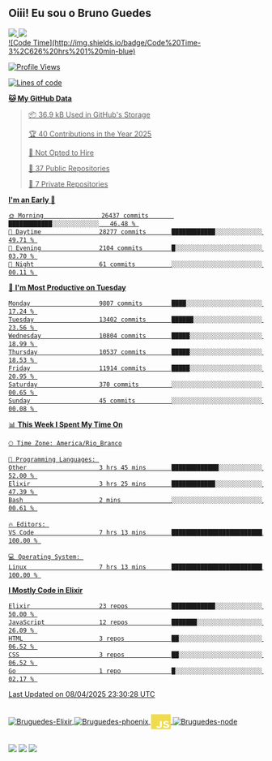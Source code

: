 ## Oiii! Eu sou o Bruno Guedes
 <div>
  <a href="https://github.com/bruguedes">
  <img height="180em" src="https://github-readme-stats.vercel.app/api?username=bruguedes&show_icons=true&theme=dark&include_all_commits=true&count_private=true"/>
  <img height="180em" src="https://github-readme-stats.vercel.app/api/top-langs/?username=bruguedes&layout=compact&langs_count=7&theme=dark"/>
</div>
<div>
  <!--START_SECTION:waka-->
![Code Time](http://img.shields.io/badge/Code%20Time-3%2C626%20hrs%201%20min-blue)

![Profile Views](http://img.shields.io/badge/Profile%20Views-0-blue)

![Lines of code](https://img.shields.io/badge/From%20Hello%20World%20I%27ve%20Written-10.5%20million%20lines%20of%20code-blue)

**🐱 My GitHub Data** 

> 📦 36.9 kB Used in GitHub's Storage 
 > 
> 🏆 40 Contributions in the Year 2025
 > 
> 🚫 Not Opted to Hire
 > 
> 📜 37 Public Repositories 
 > 
> 🔑 7 Private Repositories 
 > 
**I'm an Early 🐤** 

```text
🌞 Morning                26437 commits       ████████████░░░░░░░░░░░░░   46.48 % 
🌆 Daytime                28277 commits       ████████████░░░░░░░░░░░░░   49.71 % 
🌃 Evening                2104 commits        █░░░░░░░░░░░░░░░░░░░░░░░░   03.70 % 
🌙 Night                  61 commits          ░░░░░░░░░░░░░░░░░░░░░░░░░   00.11 % 
```
📅 **I'm Most Productive on Tuesday** 

```text
Monday                   9807 commits        ████░░░░░░░░░░░░░░░░░░░░░   17.24 % 
Tuesday                  13402 commits       ██████░░░░░░░░░░░░░░░░░░░   23.56 % 
Wednesday                10804 commits       █████░░░░░░░░░░░░░░░░░░░░   18.99 % 
Thursday                 10537 commits       █████░░░░░░░░░░░░░░░░░░░░   18.53 % 
Friday                   11914 commits       █████░░░░░░░░░░░░░░░░░░░░   20.95 % 
Saturday                 370 commits         ░░░░░░░░░░░░░░░░░░░░░░░░░   00.65 % 
Sunday                   45 commits          ░░░░░░░░░░░░░░░░░░░░░░░░░   00.08 % 
```


📊 **This Week I Spent My Time On** 

```text
🕑︎ Time Zone: America/Rio_Branco

💬 Programming Languages: 
Other                    3 hrs 45 mins       █████████████░░░░░░░░░░░░   52.00 % 
Elixir                   3 hrs 25 mins       ████████████░░░░░░░░░░░░░   47.39 % 
Bash                     2 mins              ░░░░░░░░░░░░░░░░░░░░░░░░░   00.61 % 

🔥 Editors: 
VS Code                  7 hrs 13 mins       █████████████████████████   100.00 % 

💻 Operating System: 
Linux                    7 hrs 13 mins       █████████████████████████   100.00 % 
```

**I Mostly Code in Elixir** 

```text
Elixir                   23 repos            ████████████░░░░░░░░░░░░░   50.00 % 
JavaScript               12 repos            ███████░░░░░░░░░░░░░░░░░░   26.09 % 
HTML                     3 repos             ██░░░░░░░░░░░░░░░░░░░░░░░   06.52 % 
CSS                      3 repos             ██░░░░░░░░░░░░░░░░░░░░░░░   06.52 % 
Go                       1 repo              █░░░░░░░░░░░░░░░░░░░░░░░░   02.17 % 
```




 Last Updated on 08/04/2025 23:30:28 UTC
<!--END_SECTION:waka-->
</div>
<div style="display: inline_block"><br>
  <img align="center" alt="Bruguedes-Elixir" height="30" width="40" src="https://cdn.jsdelivr.net/gh/devicons/devicon/icons/elixir/elixir-original.svg">
   <img align="center" alt="Bruguedes-phoenix" height="30" width="40" src="https://cdn.jsdelivr.net/gh/devicons/devicon/icons/phoenix/phoenix-original.svg">
  <img align="center" alt="Bruguedes-JavaScript" height="30" width="40" src="https://raw.githubusercontent.com/devicons/devicon/master/icons/javascript/javascript-plain.svg">
  <img align="center" alt="Bruguedes-node" height="30" width="40" src="https://cdn.jsdelivr.net/gh/devicons/devicon/icons/nodejs/nodejs-plain.svg">

</div>

  ##

<div>
  <a href="https://instagram.com/bruguedes21" target="_blank"><img src="https://img.shields.io/badge/-Instagram-%23E4405F?style=for-the-badge&logo=instagram&logoColor=white" target="_blank"></a>
  <a href="https://www.linkedin.com/in/bruguesil/" target="_blank"><img src="https://img.shields.io/badge/-LinkedIn-%230077B5?style=for-the-badge&logo=linkedin&logoColor=white" target="_blank"></a>
  <a href="https://t.me/bruguesil" target="_blank"><img src="https://img.shields.io/badge/Telegram-2CA5E0?style=for-the-badge&logo=telegram&logoColor=white" target="_blank"></a>

</div>
